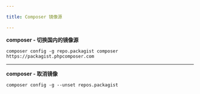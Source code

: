 ```yaml
---

title: Composer 镜像源

---
```



**composer - 切换国内的镜像源**


`composer config -g repo.packagist composer https://packagist.phpcomposer.com`    


---

    
**composer - 取消镜像**

`composer config -g --unset repos.packagist`